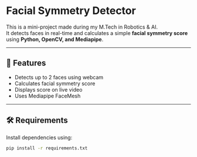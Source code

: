 # Facial Symmetry Detector

This is a mini-project made during my M.Tech in Robotics & AI.  
It detects faces in real-time and calculates a simple **facial symmetry score** using **Python, OpenCV, and Mediapipe**.

---

## 📌 Features
- Detects up to 2 faces using webcam
- Calculates facial symmetry score
- Displays score on live video
- Uses Mediapipe FaceMesh

---

## 🛠 Requirements
Install dependencies using:

```bash
pip install -r requirements.txt
